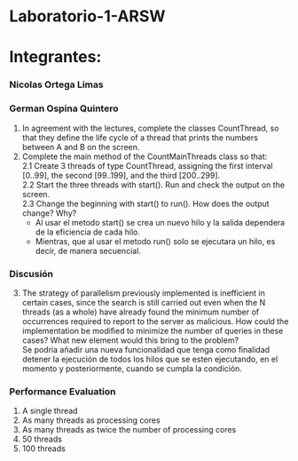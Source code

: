
# Laboratorio-1-ARSW
# Integrantes:
### Nicolas Ortega Limas
### German Ospina Quintero


 1. In agreement with the lectures, complete the classes CountThread, so that they define the life cycle of a thread that prints the numbers between A and B on the screen.  
 2. Complete the main method of the CountMainThreads class so that:                                                                                         
2.1 Create 3 threads of type CountThread, assigning the first interval [0..99], the second [99..199], and the third [200..299].        
2.2 Start the three threads with start(). Run and check the output on the screen.   
2.3 Change the beginning with start() to run(). How does the output change? Why?  
	- Al usar el metodo start() se crea un nuevo hilo y la salida dependera de la 	eficiencia de cada hilo.
	- Mientras, que al usar el metodo run() solo se ejecutara un hilo, es decir, de 	manera secuencial.
### Discusión
 3. The strategy of parallelism previously implemented is inefficient in certain cases, since the search is still carried out even when the N threads (as a whole) have already found the minimum number of occurrences required to report to the server as malicious. How could the implementation be modified to minimize the number of queries in these cases? What new element would this bring to the problem?      
Se podría añadir una nueva funcionalidad que tenga como finalidad detener la ejecución de todos los hilos que se esten ejecutando, en el momento y posteriormente, cuando se cumpla la condición. 
### Performance Evaluation 
 1. A single thread
 2. As many threads as processing cores
 3. As many threads as twice the number of processing cores
 4. 50 threads
 5. 100 threads
